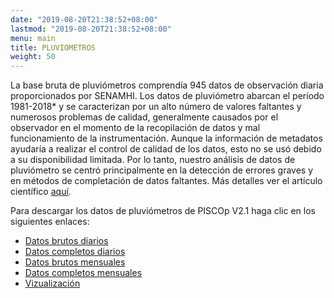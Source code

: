 ```yaml
---
date: "2019-08-20T21:38:52+08:00"
lastmod: "2019-08-20T21:38:52+08:00"
menu: main
title: PLUVIOMETROS
weight: 50
---
```


La base bruta de pluviómetros comprendía 945 datos de observación diaria proporcionados por SENAMHI. Los datos de pluviómetro abarcan el período 1981-2018* y se caracterizan por un alto número de valores faltantes y numerosos problemas de calidad, generalmente causados por el observador en el momento de la recopilación de datos y mal funcionamiento de la instrumentación. Aunque la información de metadatos ayudaría a realizar el control de calidad de los datos, esto no se usó debido a su disponibilidad limitada. Por lo tanto, nuestro análisis de datos de pluviómetro se centró principalmente en la detección de errores graves y en métodos de completación de datos faltantes. Más detalles ver el artículo científico [aquí](https://www.tandfonline.com/doi/full/10.1080/02626667.2019.1649411).


Para descargar los datos de pluviómetros de PISCOp V2.1 haga clic en los siguientes enlaces:

- [Datos brutos diarios](https://github.com/PISCOprec/PISCOprec.github.io/raw/master/data/raw_daily_dataset)
- [Datos completos diarios](https://github.com/PISCOprec/PISCOprec.github.io/raw/master/data/completed_daily_dataset)
- [Datos brutos mensuales](https://github.com/PISCOprec/PISCOprec.github.io/raw/master/data/raw_monthly_dataset)
- [Datos completos mensuales](https://github.com/PISCOprec/PISCOprec.github.io/raw/master/data/completed_monthly_dataset)
- [Vizualización](https://github.com/PISCOprec/PISCOprec.github.io/raw/master/data/pisco_f)
